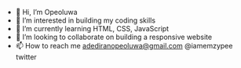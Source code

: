 - 👋 Hi, I’m Opeoluwa
- 👀 I’m interested in building my coding skills
- 🌱 I’m currently learning HTML, CSS, JavaScript
- 💞️ I’m looking to collaborate on building a responsive website
- 📫 How to reach me adediranopeoluwa@gmail.com @iamemzypee twitter

<!---
Emzypee/Emzypee is a ✨ special ✨ repository because its `README.md` (this file) appears on your GitHub profile.
You can click the Preview link to take a look at your changes.
--->
